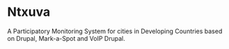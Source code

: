 Ntxuva
====================
A Participatory Monitoring System for cities in Developing Countries based on Drupal, Mark-a-Spot and VoIP Drupal.
